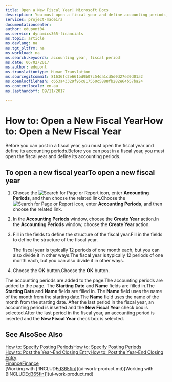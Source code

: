 ```yaml
---
title: Open a New Fiscal Year| Microsoft Docs
description: You must open a fiscal year and define accounting periods, before you can post in a fiscal year.
services: project-madeira
documentationcenter: 
author: edupont04
ms.service: dynamics365-financials
ms.topic: article
ms.devlang: na
ms.tgt_pltfrm: na
ms.workload: na
ms.search.keywords: accounting year, fiscal period
ms.date: 06/02/2017
ms.author: edupont
ms.translationtype: Human Translation
ms.sourcegitcommit: 81636fc2e661bd9b07c54da1cd5d0d27e30d01a2
ms.openlocfilehash: c653a43329f95c817560c5888fb282e64b57ba24
ms.contentlocale: en-au
ms.lasthandoff: 09/11/2017

---
```

# <a name="how-to-open-a-new-fiscal-year"></a><span data-ttu-id="ece28-103">How to: Open a New Fiscal Year</span><span class="sxs-lookup"><span data-stu-id="ece28-103">How to: Open a New Fiscal Year</span></span>
<span data-ttu-id="ece28-104">Before you can post in a fiscal year, you must open the fiscal year and define its accounting periods.</span><span class="sxs-lookup"><span data-stu-id="ece28-104">Before you can post in a fiscal year, you must open the fiscal year and define its accounting periods.</span></span>

## <a name="to-open-a-new-fiscal-year"></a><span data-ttu-id="ece28-105">To open a new fiscal year</span><span class="sxs-lookup"><span data-stu-id="ece28-105">To open a new fiscal year</span></span>
1. <span data-ttu-id="ece28-106">Choose the ![Search for Page or Report](media/ui-search/search_small.png "Search for Page or Report icon") icon, enter **Accounting Periods**, and then choose the related link.</span><span class="sxs-lookup"><span data-stu-id="ece28-106">Choose the ![Search for Page or Report](media/ui-search/search_small.png "Search for Page or Report icon") icon, enter **Accounting Periods**, and then choose the related link.</span></span>
2. <span data-ttu-id="ece28-107">In the **Accounting Periods** window, choose the **Create Year** action.</span><span class="sxs-lookup"><span data-stu-id="ece28-107">In the **Accounting Periods** window, choose the **Create Year** action.</span></span>
3. <span data-ttu-id="ece28-108">Fill in the fields to define the structure of the fiscal year.</span><span class="sxs-lookup"><span data-stu-id="ece28-108">Fill in the fields to define the structure of the fiscal year.</span></span>

    <span data-ttu-id="ece28-109">The fiscal year is typically 12 periods of one month each, but you can also divide it in other ways.</span><span class="sxs-lookup"><span data-stu-id="ece28-109">The fiscal year is typically 12 periods of one month each, but you can also divide it in other ways.</span></span>
4. <span data-ttu-id="ece28-110">Choose the **OK** button.</span><span class="sxs-lookup"><span data-stu-id="ece28-110">Choose the **OK** button.</span></span>

<span data-ttu-id="ece28-111">The accounting periods are added to the page.</span><span class="sxs-lookup"><span data-stu-id="ece28-111">The accounting periods are added to the page.</span></span> <span data-ttu-id="ece28-112">The **Starting Date** and **Name** fields are filled in.</span><span class="sxs-lookup"><span data-stu-id="ece28-112">The **Starting Date** and **Name** fields are filled in.</span></span> <span data-ttu-id="ece28-113">The **Name** field uses the name of the month from the starting date.</span><span class="sxs-lookup"><span data-stu-id="ece28-113">The **Name** field uses the name of the month from the starting date.</span></span> <span data-ttu-id="ece28-114">After the last period in the fiscal year, an accounting period is inserted and the **New Fiscal Year** check box is selected.</span><span class="sxs-lookup"><span data-stu-id="ece28-114">After the last period in the fiscal year, an accounting period is inserted and the **New Fiscal Year** check box is selected.</span></span>

## <a name="see-also"></a><span data-ttu-id="ece28-115">See Also</span><span class="sxs-lookup"><span data-stu-id="ece28-115">See Also</span></span>
[<span data-ttu-id="ece28-116">How to: Specify Posting Periods</span><span class="sxs-lookup"><span data-stu-id="ece28-116">How to: Specify Posting Periods</span></span>](finance-how-specify-posting-periods.md)  
[<span data-ttu-id="ece28-117">How to: Post the Year-End Closing Entry</span><span class="sxs-lookup"><span data-stu-id="ece28-117">How to: Post the Year-End Closing Entry</span></span>](year-how-post-year-end-close-entry.md)  
[<span data-ttu-id="ece28-118">Finance</span><span class="sxs-lookup"><span data-stu-id="ece28-118">Finance</span></span>](finance.md)  
<span data-ttu-id="ece28-119">[Working with [!INCLUDE[d365fin](includes/d365fin_md.md)]](ui-work-product.md)</span><span class="sxs-lookup"><span data-stu-id="ece28-119">[Working with [!INCLUDE[d365fin](includes/d365fin_md.md)]](ui-work-product.md)</span></span>

